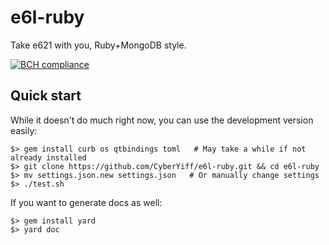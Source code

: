 # e6l-ruby
Take e621 with you, Ruby+MongoDB style.

[![BCH compliance](https://bettercodehub.com/edge/badge/CyberYiff/e6l-ruby?branch=master)](https://bettercodehub.com/)

## Quick start
While it doesn't do much right now, you can use the development version easily:
```
$> gem install curb os qtbindings toml   # May take a while if not already installed
$> git clone https://github.com/CyberYiff/e6l-ruby.git && cd e6l-ruby
$> mv settings.json.new settings.json   # Or manually change settings
$> ./test.sh
```
If you want to generate docs as well:
```
$> gem install yard
$> yard doc
```

